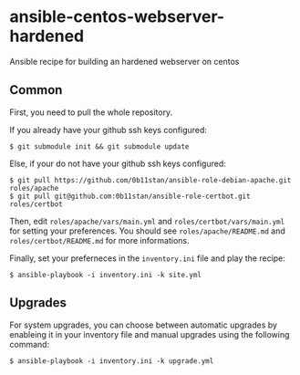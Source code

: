 # ansible-centos-webserver-hardened

Ansible recipe for building an hardened webserver on centos

## Common

First, you need to pull the whole repository.

If you already have your github ssh keys configured:
```
$ git submodule init && git submodule update
```

Else, if your do not have your github ssh keys configured:
```
$ git pull https://github.com/0b11stan/ansible-role-debian-apache.git roles/apache
$ git pull git@github.com:0b11stan/ansible-role-certbot.git roles/certbot
```

Then, edit `roles/apache/vars/main.yml` and `roles/certbot/vars/main.yml` for setting your preferences.
You should see `roles/apache/README.md` and `roles/certbot/README.md` for more informations.

Finally, set your preferneces in the `inventory.ini` file and play the recipe:
```
$ ansible-playbook -i inventory.ini -k site.yml
```

## Upgrades

For system upgrades, you can choose between automatic upgrades by enableing it in your inventory file and manual upgrades using the following command:
```
$ ansible-playbook -i inventory.ini -k upgrade.yml
